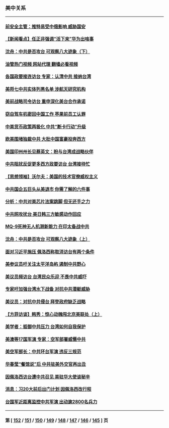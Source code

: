 ### 美中关系
---
#### [前安全主管：推特易受中俄影响 威胁国安](../../pages/nf1412576/n13809015.md?08250045) 
#### [【新闻看点】任正非强调“活下来”华为出啥事](../../pages/nf1412576/n13807979.md?08250045) 
#### [沈舟：中共是否攻台 可观察八大迹象（下）](../../pages/nf1412576/n13808712.md?08250045) 
#### [油管热门视频 网站代理 翻墙必看视频](http://209.222.30.114:81/youtube.html?08250045)
#### [各国政要接连访台 专家：认清中共 接纳台湾](../../pages/nf1412576/n13807965.md?08250045) 
#### [美将七中共实体列黑名单 涉航天研究机构](../../pages/nf1412576/n13808533.md?08250045) 
#### [美前战略司令访台 重申深化美台合作承诺](../../pages/nf1412576/n13808240.md?08250045) 
#### [窃自驾车机密回中国工作 苹果前员工认罪](../../pages/nf1412576/n13808034.md?08250045) 
#### [中美货币政策两极化 中共“断卡行动”升级](../../pages/nf1412576/n13807808.md?08250045) 
#### [欧美围堵独裁中共 大批中国富豪投奔西方](../../pages/nf1412576/n13807782.md?08250045) 
#### [美国印州州长见蔡英文：盼与台湾成战略伙伴](../../pages/nf1412576/n13807538.md?08250045) 
#### [中共阻扰反促更多西方政要访台 台湾接待忙](../../pages/nf1412576/n13807337.md?08250045) 
#### [【思想领袖】沃尔夫：美国的技术官僚威权主义](../../pages/nf1412576/n13798274.md?08250045) 
#### [中共国企五巨头从美退市 你需了解的六件事](../../pages/nf1412576/n13807245.md?08250045) 
#### [分析：中共对美芯片法案跳脚 但无还手之力](../../pages/nf1412576/n13806771.md?08250045) 
#### [中共网攻扰台 美日韩三方敏感动作回应](../../pages/nf1412576/n13806968.md?08250045) 
#### [MQ-9死神无人机测新能力 在印太备战中共](../../pages/nf1412576/n13805652.md?08250045) 
#### [沈舟：中共是否攻台 可观察八大迹象（上）](../../pages/nf1412576/n13806866.md?08250045) 
#### [面对习近平施压 佩洛西称取消访台有两个条件](../../pages/nf1412576/n13806776.md?08250045) 
#### [美参议员吁关注太平洋岛屿 遏制中共野心](../../pages/nf1412576/n13806666.md?08250045) 
#### [美议员频访台 台湾民众乐迎 不畏中共威吓](../../pages/nf1412576/n13806526.md?08250045) 
#### [专家吁加强台湾水下战备 对抗中共潜艇威胁](../../pages/nf1412576/n13806530.md?08250045) 
#### [美议员：对抗中共侵台 拜登政府缺乏战略](../../pages/nf1412576/n13806399.md?08250045) 
#### [【方菲访谈】韩秀：惊心动魄闯北京美联处（上）](../../pages/nf1412576/n13806018.md?08250045) 
#### [美学者：抵御中共压力 台湾如何自我保护](../../pages/nf1412576/n13806267.md?08250045) 
#### [美澳等17国军演 专家：空军部署威慑中共](../../pages/nf1412576/n13806319.md?08250045) 
#### [美空军部长：中共环台军演 违反三规范](../../pages/nf1412576/n13806291.md?08250045) 
#### [华春莹“餐馆说”后 中共驻美外交官再出丑](../../pages/nf1412576/n13806258.md?08250045) 
#### [因佩洛西访台遭中共召见 美驻华大使谈秘辛](../../pages/nf1412576/n13806176.md?08250045) 
#### [消息：习20大前后出门计划 因佩洛西改行程](../../pages/nf1412576/n13806160.md?08250045) 
#### [台国军近距离监控中共军演 出动逾2800名兵力](../../pages/nf1412576/n13805973.md?08250045) 

---
#### 第 [ [152](./152.md?08250045) / [151](./151.md?08250045) / [150](./150.md?08250045) / [149](./149.md?08250045) / [148](./148.md?08250045) / [147](./147.md?08250045) / [146](./146.md?08250045) / [145](./145.md?08250045) ] 页
